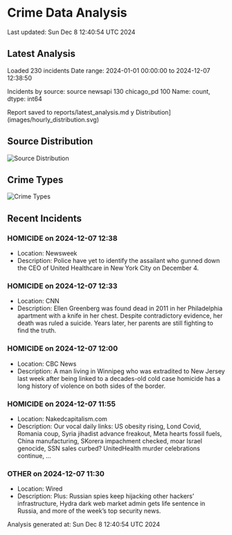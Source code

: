 # Crime Data Analysis
Last updated: Sun Dec  8 12:40:54 UTC 2024

## Latest Analysis

Loaded 230 incidents
Date range: 2024-01-01 00:00:00 to 2024-12-07 12:38:50

Incidents by source:
source
newsapi       130
chicago_pd    100
Name: count, dtype: int64

Report saved to reports/latest_analysis.md
y Distribution](images/hourly_distribution.svg)

## Source Distribution
![Source Distribution](images/source_distribution.svg)

## Crime Types
![Crime Types](images/crime_types.svg)

## Recent Incidents

### HOMICIDE on 2024-12-07 12:38
- Location: Newsweek
- Description: Police have yet to identify the assailant who gunned down the CEO of United Healthcare in New York City on December 4.


### HOMICIDE on 2024-12-07 12:33
- Location: CNN
- Description: Ellen Greenberg was found dead in 2011 in her Philadelphia apartment with a knife in her chest. Despite contradictory evidence, her death was ruled a suicide. Years later, her parents are still fighting to find the truth.


### HOMICIDE on 2024-12-07 12:00
- Location: CBC News
- Description: A man living in Winnipeg who was extradited to New Jersey last week after being linked to a decades-old cold case homicide has a long history of violence on both sides of the border.


### HOMICIDE on 2024-12-07 11:55
- Location: Nakedcapitalism.com
- Description: Our vocal daily links: US obesity rising, Lond Covid, Romania coup, Syria jihadist advance freakout, Meta hearts fossil fuels, China manufacturing, SKorera impachment checked, moar Israel genocide, SSN sales curbed? UnitedHealth murder celebrations continue, …


### OTHER on 2024-12-07 11:30
- Location: Wired
- Description: Plus: Russian spies keep hijacking other hackers’ infrastructure, Hydra dark web market admin gets life sentence in Russia, and more of the week’s top security news.

Analysis generated at: Sun Dec  8 12:40:54 UTC 2024
